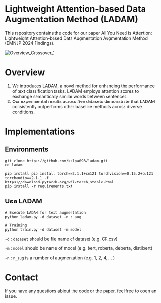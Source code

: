 # Lightweight Attention-based Data Augmentation Method (LADAM)

This repository contains the code for our paper All You Need is Attention: Lightweight Attention-based Data Augmentation Augmentation Method (EMNLP 2024 Findings).

![Overview_Crossover_1](https://github.com/user-attachments/assets/d40e024d-0165-4ccc-8682-b05abda83cb6)

# Overview

1. We introduces LADAM, a novel method for enhancing the performance of text classification tasks. LADAM employs attention scores to exchange semantically similar words between sentences.
2. Our experimental results across five datasets demonstrate that LADAM consistently outperforms other baseline methods across diverse conditions.

# Implementations
## Environments

    git clone https://github.com/kalpa093/ladam.git
    cd ladam

    pip install pip install torch==2.1.1+cu121 torchvision==0.15.2+cu121 torchaudio==2.1.1 -f https://download.pytorch.org/whl/torch_stable.html
    pip install -r requirements.txt
    
## Use LADAM

    # Execute LADAM for text augmentation
    python ladam.py -d dataset -n n_aug
    
    # Training
    python train.py -d dataset -m model

`-d` : `dataset` should be file name of dataset (e.g. CR.csv)

`-m` : `model` should be name of model (e.g. bert, roberta, deberta, distilbert)

`-n` : `n_aug` is a number of augmentation (e.g. 1, 2, 4, ... )


# Contact

If you have any questions abiout the code or the paper, feel free to open an issue.
